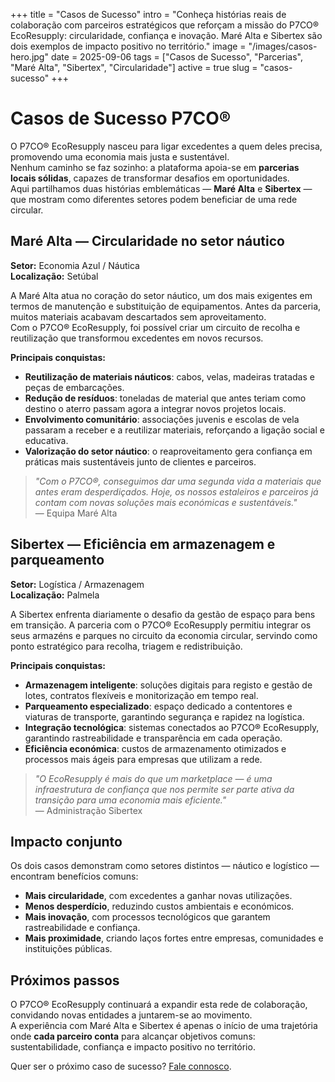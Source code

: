 +++
title = "Casos de Sucesso"
intro = "Conheça histórias reais de colaboração com parceiros estratégicos que reforçam a missão do P7CO® EcoResupply: circularidade, confiança e inovação. Maré Alta e Sibertex são dois exemplos de impacto positivo no território."
image = "/images/casos-hero.jpg"
date = 2025-09-06
tags = ["Casos de Sucesso", "Parcerias", "Maré Alta", "Sibertex", "Circularidade"]
active = true
slug = "casos-sucesso"
+++

# Casos de Sucesso P7CO®

O P7CO® EcoResupply nasceu para ligar excedentes a quem deles precisa, promovendo uma economia mais justa e sustentável.  
Nenhum caminho se faz sozinho: a plataforma apoia-se em **parcerias locais sólidas**, capazes de transformar desafios em oportunidades.  
Aqui partilhamos duas histórias emblemáticas — **Maré Alta** e **Sibertex** — que mostram como diferentes setores podem beneficiar de uma rede circular.

## Maré Alta — Circularidade no setor náutico

**Setor:** Economia Azul / Náutica  
**Localização:** Setúbal

A Maré Alta atua no coração do setor náutico, um dos mais exigentes em termos de manutenção e substituição de equipamentos. Antes da parceria, muitos materiais acabavam descartados sem aproveitamento.  
Com o P7CO® EcoResupply, foi possível criar um circuito de recolha e reutilização que transformou excedentes em novos recursos.

**Principais conquistas:**

- **Reutilização de materiais náuticos**: cabos, velas, madeiras tratadas e peças de embarcações.  
- **Redução de resíduos**: toneladas de material que antes teriam como destino o aterro passam agora a integrar novos projetos locais.  
- **Envolvimento comunitário**: associações juvenis e escolas de vela passaram a receber e a reutilizar materiais, reforçando a ligação social e educativa.  
- **Valorização do setor náutico**: o reaproveitamento gera confiança em práticas mais sustentáveis junto de clientes e parceiros.

> _"Com o P7CO®, conseguimos dar uma segunda vida a materiais que antes eram desperdiçados. Hoje, os nossos estaleiros e parceiros já contam com novas soluções mais económicas e sustentáveis."_  
— Equipa Maré Alta

## Sibertex — Eficiência em armazenagem e parqueamento

**Setor:** Logística / Armazenagem  
**Localização:** Palmela

A Sibertex enfrenta diariamente o desafio da gestão de espaço para bens em transição. A parceria com o P7CO® EcoResupply permitiu integrar os seus armazéns e parques no circuito da economia circular, servindo como ponto estratégico para recolha, triagem e redistribuição.

**Principais conquistas:**

- **Armazenagem inteligente**: soluções digitais para registo e gestão de lotes, contratos flexíveis e monitorização em tempo real.  
- **Parqueamento especializado**: espaço dedicado a contentores e viaturas de transporte, garantindo segurança e rapidez na logística.  
- **Integração tecnológica**: sistemas conectados ao P7CO® EcoResupply, garantindo rastreabilidade e transparência em cada operação.  
- **Eficiência económica**: custos de armazenamento otimizados e processos mais ágeis para empresas que utilizam a rede.

> _"O EcoResupply é mais do que um marketplace — é uma infraestrutura de confiança que nos permite ser parte ativa da transição para uma economia mais eficiente."_  
— Administração Sibertex

## Impacto conjunto

Os dois casos demonstram como setores distintos — náutico e logístico — encontram benefícios comuns:

- **Mais circularidade**, com excedentes a ganhar novas utilizações.  
- **Menos desperdício**, reduzindo custos ambientais e económicos.  
- **Mais inovação**, com processos tecnológicos que garantem rastreabilidade e confiança.  
- **Mais proximidade**, criando laços fortes entre empresas, comunidades e instituições públicas.

## Próximos passos

O P7CO® EcoResupply continuará a expandir esta rede de colaboração, convidando novas entidades a juntarem-se ao movimento.  
A experiência com Maré Alta e Sibertex é apenas o início de uma trajetória onde **cada parceiro conta** para alcançar objetivos comuns: sustentabilidade, confiança e impacto positivo no território.

Quer ser o próximo caso de sucesso? [Fale connosco](/pt/contact).
